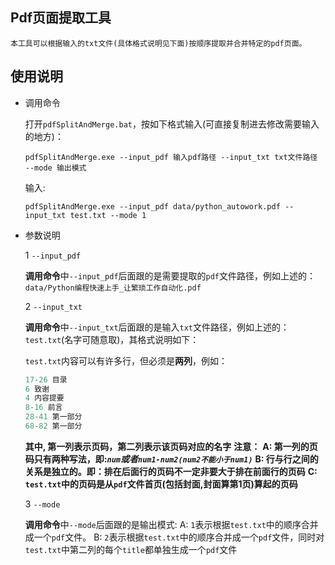 ## Pdf页面提取工具

	本工具可以根据输入的txt文件(具体格式说明见下面)按顺序提取并合并特定的pdf页面。

## 使用说明

- 调用命令

    打开`pdfSplitAndMerge.bat`，按如下格式输入(可直接复制进去修改需要输入的地方)：

    ```shell
    pdfSplitAndMerge.exe --input_pdf 输入pdf路径 --input_txt txt文件路径 --mode 输出模式
    ```
    
    输入:
    ```shell
    pdfSplitAndMerge.exe --input_pdf data/python_autowork.pdf --input_txt test.txt --mode 1
    ```
- 参数说明

	1 `--input_pdf`
	
	**调用命令**中`--input_pdf`后面跟的是需要提取的`pdf`文件路径，例如上述的：`data/Python编程快速上手_让繁琐工作自动化.pdf`

	2 `--input_txt`
	
  **调用命令**中`--input_txt`后面跟的是输入`txt`文件路径，例如上述的：`test.txt`(名字可随意取)，其格式说明如下：

    `test.txt`内容可以有许多行，但必须是**两列**，例如：

    ```python
  17-26 目录
  6 致谢
  4 内容提要
  8-16 前言
  28-41 第一部分
  68-82 第一部分
    ```
	
	**其中, 第一列表示页码，第二列表示该页码对应的名字**
	**注意：**
	**A: 第一列的页码只有两种写法，即:*`num`*或者*`num1-num2(num2不能小于num1)`***
	**B: 行与行之间的关系是独立的。即：排在后面行的页码不一定非要大于排在前面行的页码**
	**C: `test.txt`中的页码是从`pdf`文件首页(包括封面,封面算第1页)算起的页码**

	3 `--mode`
	
	**调用命令**中`--mode`后面跟的是输出模式:
	A: `1`表示根据`test.txt`中的顺序合并成一个`pdf`文件。
	B: `2`表示根据`test.txt`中的顺序合并成一个`pdf`文件，同时对`test.txt`中第二列的每个`title`都单独生成一个`pdf`文件
